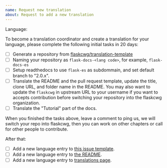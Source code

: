 ```yaml
---
name: Request new translation
about: Request to add a new translation
---
```


<!--
Make sure there isn't an exist issue for the language you request to add.
-->

Language:

<!--
Replace this comment with a short introduction of yourself and your former experience with Flask or translation.
-->

To become a translation coordinator and create a translation for your language, please complete the following initial tasks in 20 days:

- [ ] Generate a repository from [flaskcwg/translation-template](https://github.com/flaskcwg/translation-template)
- [ ] Naming your repository as `flask-docs-<lang code>`, for example, `flask-docs-es`
- [ ] Setup readthedocs to use `flask-es` as subdommain, and set default branch to "2.0.x".
- [ ] Translate the README and the pull request template, update the title, clone URL, and folder name in the README. You may also want to update the `flaskcwg` in upstream URL to your username if you want to accepts contribution before switching your repository into the flaskcwg organization.
- [ ] Translate the "Tutorial" part of the docs.

When you finished the tasks above, leave a comment to ping us, we will switch your repo into flaskcwg, then you can work on other chapters or call for other people to contribute.

After that:

- [ ] Add a new language entry to [this issue template](https://github.com/flaskcwg/translation-coordination/blob/main/README.md).
- [ ] Add a new language entry to [the README](https://github.com/flaskcwg/translation-coordination/blob/main/README.md).
- [ ] Add a new language entry to [translations page](https://github.com/flaskcwg/flaskcwg.github.io/blob/source/templates/translations.html).
